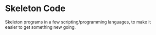 # Skeleton Code

Skeleton programs in a few scripting/programming languages, to make it easier
to get something new going.
